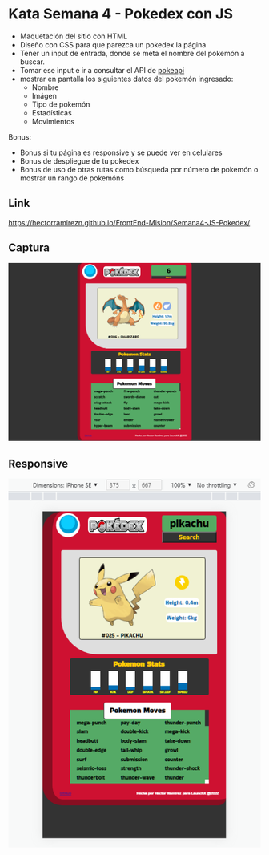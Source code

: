 # Kata Semana 4 - Pokedex con JS 
- Maquetación del sitio con HTML
- Diseño con CSS para que parezca un pokedex la página
- Tener un input de entrada, donde se meta el nombre del pokemón a buscar.
- Tomar ese input e ir a consultar el API de [pokeapi](https://pokeapi.co/)
- mostrar en pantalla los siguientes datos del pokemón ingresado:
    - Nombre
    - Imágen
    - Tipo de pokemón
    - Estadísticas
    - Movimientos

Bonus:
- Bonus si tu página es responsive y se puede ver en celulares
- Bonus de despliegue de tu pokedex
- Bonus de uso de otras rutas como búsqueda por número de pokemón o mostrar un rango de pokemóns

## Link
https://hectorramirezn.github.io/FrontEnd-Mision/Semana4-JS-Pokedex/

## Captura 
![Capura de pantalla](img/captura.png)
## Responsive
![Captura Responsive](img/captura-responsive.png)

